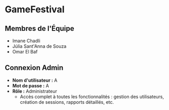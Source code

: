 # GameFestival

## Membres de l'Équipe
- Imane Chadli
- Júlia Sant'Anna de Souza
- Omar El Baf

## Connexion Admin
- **Nom d'utilisateur :** A
- **Mot de passe :** A
- **Rôle :** Administrateur
  - Accès complet à toutes les fonctionnalités : gestion des utilisateurs, création de sessions, rapports détaillés, etc.

